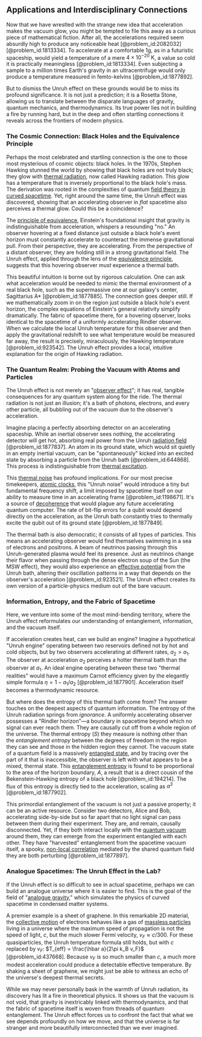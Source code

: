 ## Applications and Interdisciplinary Connections

Now that we have wrestled with the strange new idea that acceleration makes the vacuum glow, you might be tempted to file this away as a curious piece of mathematical fiction. After all, the accelerations required seem absurdly high to produce any noticeable heat [@problem_id:2082032] [@problem_id:1813334]. To accelerate at a comfortable 1g, as in a futuristic spaceship, would yield a temperature of a mere $4 \times 10^{-20} \text{ K}$, a value so cold it is practically meaningless [@problem_id:1813334]. Even subjecting a sample to a million times Earth's gravity in an ultracentrifuge would only produce a temperature measured in femto-kelvins [@problem_id:1877892].

But to dismiss the Unruh effect on these grounds would be to miss its profound significance. It is not just a prediction; it is a Rosetta Stone, allowing us to translate between the disparate languages of gravity, quantum mechanics, and thermodynamics. Its true power lies not in building a fire by running hard, but in the deep and often startling connections it reveals across the frontiers of modern physics.

### The Cosmic Connection: Black Holes and the Equivalence Principle

Perhaps the most celebrated and startling connection is the one to those most mysterious of cosmic objects: black holes. In the 1970s, Stephen Hawking stunned the world by showing that black holes are not truly black; they glow with [thermal radiation](@article_id:144608), now called Hawking radiation. This glow has a temperature that is inversely proportional to the black hole's mass. The derivation was rooted in the complexities of quantum [field theory in curved spacetime](@article_id:154362). Yet, right around the same time, the Unruh effect was discovered, showing that an accelerating observer in *flat* spacetime also perceives a thermal glow. Could this be a coincidence?

The [principle of equivalence](@article_id:157024), Einstein's foundational insight that gravity is indistinguishable from acceleration, whispers a resounding "no." An observer hovering at a fixed distance just outside a black hole's event horizon must constantly accelerate to counteract the immense gravitational pull. From their perspective, they are accelerating. From the perspective of a distant observer, they are holding still in a strong gravitational field. The Unruh effect, applied through the lens of the [equivalence principle](@article_id:151765), suggests that this hovering observer *must* experience a thermal bath.

This beautiful intuition is borne out by rigorous calculation. One can ask what acceleration would be needed to mimic the thermal environment of a real black hole, such as the supermassive one at our galaxy's center, Sagittarius A* [@problem_id:1877885]. The connection goes deeper still. If we mathematically zoom in on the region just outside a black hole's event horizon, the complex equations of Einstein's general relativity simplify dramatically. The fabric of spacetime there, for a hovering observer, looks identical to the spacetime of a uniformly accelerating Rindler observer. When we calculate the local Unruh temperature for this observer and then apply the gravitational redshift to see what temperature would be measured far away, the result is precisely, miraculously, the Hawking temperature [@problem_id:923542]. The Unruh effect provides a local, intuitive explanation for the origin of Hawking radiation.

### The Quantum Realm: Probing the Vacuum with Atoms and Particles

The Unruh effect is not merely an "[observer effect](@article_id:186090)"; it has real, tangible consequences for any quantum system along for the ride. The thermal radiation is not just an illusion; it's a bath of photons, electrons, and every other particle, all bubbling out of the vacuum due to the observer's acceleration.

Imagine placing a perfectly absorbing detector on an accelerating spaceship. While an inertial observer sees nothing, the accelerating detector will get hot, absorbing real power from the Unruh [radiation field](@article_id:163771) [@problem_id:1877837]. An atom in its ground state, which would sit quietly in an empty inertial vacuum, can be "spontaneously" kicked into an excited state by absorbing a particle from the Unruh bath [@problem_id:644868]. This process is indistinguishable from [thermal excitation](@article_id:275203).

This [thermal noise](@article_id:138699) has profound implications. For our most precise timekeepers, [atomic clocks](@article_id:147355), this "Unruh noise" would introduce a tiny but fundamental frequency shift, a limit imposed by spacetime itself on our ability to measure time in an accelerating frame [@problem_id:1198671]. It's a source of [decoherence](@article_id:144663) that would plague any future accelerating quantum computer. The rate of bit-flip errors for a qubit would depend directly on the acceleration, as the Unruh bath constantly tries to thermally excite the qubit out of its ground state [@problem_id:1877849].

The thermal bath is also democratic; it consists of all types of particles. This means an accelerating observer would find themselves swimming in a sea of electrons and positrons. A beam of neutrinos passing through this Unruh-generated plasma would feel its presence. Just as neutrinos change their flavor when passing through the dense electron soup of the Sun (the MSW effect), they would also experience an [effective potential](@article_id:142087) from the Unruh bath, altering their oscillation patterns in a way that depends on the observer's acceleration [@problem_id:923521]. The Unruh effect creates its own version of a particle-physics medium out of the bare vacuum.

### Information, Entropy, and the Fabric of Spacetime

Here, we venture into some of the most mind-bending territory, where the Unruh effect reformulates our understanding of entanglement, information, and the vacuum itself.

If acceleration creates heat, can we build an engine? Imagine a hypothetical "Unruh engine" operating between two reservoirs defined not by hot and cold objects, but by two observers accelerating at different rates, $a_2 > a_1$. The observer at acceleration $a_2$ perceives a hotter thermal bath than the observer at $a_1$. An ideal engine operating between these two "thermal realities" would have a maximum Carnot efficiency given by the elegantly simple formula $\eta = 1 - a_1/a_2$ [@problem_id:1877901]. Acceleration itself becomes a thermodynamic resource.

But where does the entropy of this thermal bath come from? The answer touches on the deepest aspects of quantum information. The entropy of the Unruh radiation springs from *ignorance*. A uniformly accelerating observer possesses a "Rindler horizon"—a boundary in spacetime beyond which no signal can ever reach them. They are causally cut off from a whole region of the universe. The thermal entropy ($S$) they measure is nothing other than the *entanglement entropy* between the degrees of freedom in the region they can see and those in the hidden region they cannot. The vacuum state of a quantum field is a massively [entangled state](@article_id:142422), and by tracing over the part of it that is inaccessible, the observer is left with what appears to be a mixed, thermal state. This [entanglement entropy](@article_id:140324) is found to be proportional to the area of the horizon boundary, $A$, a result that is a direct cousin of the Bekenstein-Hawking entropy of a black hole [@problem_id:194214]. The flux of this entropy is directly tied to the acceleration, scaling as $a^3$ [@problem_id:1877902].

This primordial entanglement of the vacuum is not just a passive property; it can be an active resource. Consider two detectors, Alice and Bob, accelerating side-by-side but so far apart that no light signal can pass between them during their experiment. They are, and remain, causally disconnected. Yet, if they both interact locally with the [quantum vacuum](@article_id:155087) around them, they can emerge from the experiment entangled with each other. They have "harvested" entanglement from the spacetime vacuum itself, a spooky, [non-local correlation](@article_id:179700) mediated by the shared quantum field they are both perturbing [@problem_id:1877897].

### Analogue Spacetimes: The Unruh Effect in the Lab?

If the Unruh effect is so difficult to see in actual spacetime, perhaps we can build an analogue universe where it is easier to find. This is the goal of the field of "[analogue gravity](@article_id:144376)," which simulates the physics of curved spacetime in condensed matter systems.

A premier example is a sheet of graphene. In this remarkable 2D material, the [collective motion](@article_id:159403) of electrons behaves like a gas of [massless particles](@article_id:262930) living in a universe where the maximum speed of propagation is not the speed of light, $c$, but the much slower Fermi velocity, $v_F \approx c/300$. For these quasiparticles, the Unruh temperature formula still holds, but with $c$ replaced by $v_F$: $T_{eff} = \frac{\hbar a}{2\pi k_B v_F}$ [@problem_id:437668]. Because $v_F$ is so much smaller than $c$, a much more modest acceleration could produce a detectable effective temperature. By shaking a sheet of graphene, we might just be able to witness an echo of the universe's deepest thermal secrets.

While we may never personally bask in the warmth of Unruh radiation, its discovery has lit a fire in theoretical physics. It shows us that the vacuum is not void, that gravity is inextricably linked with thermodynamics, and that the fabric of spacetime itself is woven from threads of quantum entanglement. The Unruh effect forces us to confront the fact that what we see depends profoundly on how we move, and that the universe is far stranger and more beautifully interconnected than we ever imagined.